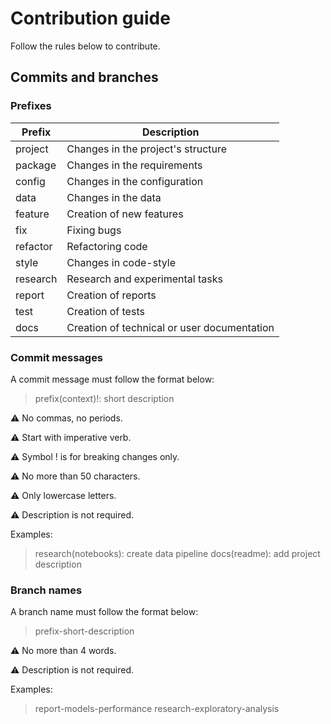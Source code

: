 # Contribution guide

Follow the rules below to contribute.

## Commits and branches

### Prefixes

| Prefix | Description |
|--|--|
| project | Changes in the project's structure |
| package | Changes in the requirements |
| config | Changes in the configuration |
| data | Changes in the data |
| feature | Creation of new features |
| fix | Fixing bugs |
| refactor | Refactoring code |
| style | Changes in code-style |
| research | Research and experimental tasks |
| report | Creation of reports |
| test | Creation of tests |
| docs | Creation of technical or user documentation |

### Commit messages
A commit message must follow the format below:

> prefix(context)!: short description

:warning: No commas, no periods.

:warning: Start with imperative verb.

:warning: Symbol ! is for breaking changes only.

:warning: No more than 50 characters.

:warning: Only lowercase letters.

:warning: Description is not required.

Examples:

> research(notebooks): create data pipeline
> docs(readme): add project description

### Branch names
A branch name must follow the format below:

> prefix-short-description

:warning: No more than 4 words.

:warning: Description is not required.

Examples:

> report-models-performance
> research-exploratory-analysis
